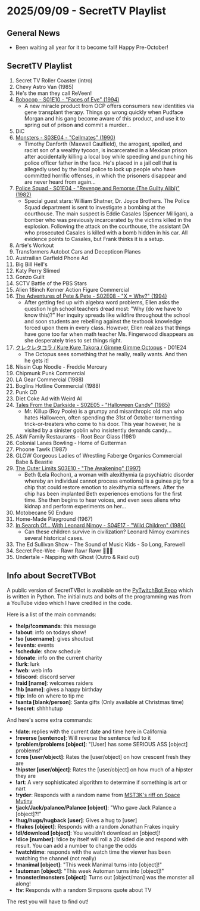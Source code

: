 # 2025/09/09 - SecretTV Playlist

## General News

- Been waiting all year for it to become fall!  Happy Pre-October!

## SecretTV Playlist

1. Secret TV Roller Coaster (intro)
2. Chevy Astro Van (1985)
3. He's the man they call ReVeen!
4. [Robocop - S01E10 - "Faces of Eve" (1994)](https://en.wikipedia.org/wiki/RoboCop_(live_action_TV_series)#Episodes)
   - A new miracle product from OCP offers consumers new identities via gene transplant therapy. Things go wrong quickly when Pudface Morgan and his gang become aware of this product, and use it to spring out of prison and commit a murder...
5. DiC
6. [Monsters - S03E04 - "Cellmates" (1990)](https://en.wikipedia.org/wiki/List_of_Monsters_episodes#Season_3_(1990%E2%80%9391))
   - Timothy Danforth (Maxwell Caulfield), the arrogant, spoiled, and racist son of a wealthy tycoon, is incarcerated in a Mexican prison after accidentally killing a local boy while speeding and punching his police officer father in the face. He's placed in a jail cell that is allegedly used by the local police to lock up people who have committed horrific offenses, in which the prisoners disappear and are never heard from again...
7. [Police Squad - S01E04 - "Revenge and Remorse (The Guilty Alibi)" (1982)](https://en.wikipedia.org/wiki/Police_Squad!#Episodes)
   - Special guest stars: William Shatner, Dr. Joyce Brothers.  The Police Squad department is sent to investigate a bombing at the courthouse. The main suspect is Eddie Casales (Spencer Milligan), a bomber who was previously incarcerated by the victims killed in the explosion. Following the attack on the courthouse, the assistant DA who prosecuted Casales is killed with a bomb hidden in his car. All evidence points to Casales, but Frank thinks it is a setup.
8. Artie's Workout
9. Transformers Autobot Cars and Decepticon Planes
10. Austrailian Garfield Phone Ad
11. Big Bill Hell's
12. Katy Perry Slimed
13. Gonzo Guilt
14. SCTV Battle of the PBS Stars
15. Alien 18inch Kenner Action Figure Commercial
16. [The Adventures of Pete & Pete - S02E08 - "X = Why?" (1994)](https://en.wikipedia.org/wiki/List_of_The_Adventures_of_Pete_%26_Pete_episodes#Season_2_(1994))
    - After getting fed up with algebra word problems, Ellen asks the question high school teachers dread most: "Why (do we have to know this)?" Her inquiry spreads like wildfire throughout the school and soon students are rebelling against the textbook knowledge forced upon them in every class. However, Ellen realizes that things have gone too far when math teacher Ms. Fingerwood disappears as she desperately tries to set things right.
17. [クレクレタコラ / Kure Kure Takora / Gimme Gimme Octopus](https://en.wikipedia.org/wiki/Kure_Kure_Takora) - D01E24
    - The Octopus sees something that he really, really wants.  And then he gets it!
18. Nissin Cup Noodle - Freddie Mercury
19. Chipmunk Punk Commercial
20. LA Gear Commercial (1988)
21. Boglins Hotline Commercial (1988)
22. Punk CD
23. Diet Coke Ad with Weird Al
24. [Tales From the Darkside - S02E05 - "Halloween Candy" (1985)](https://en.wikipedia.org/wiki/List_of_Tales_from_the_Darkside_episodes#Season_2_(1985%E2%80%931986))
    - Mr. Killup (Roy Poole) is a grumpy and misanthropic old man who hates Halloween, often spending the 31st of October tormenting trick-or-treaters who come to his door. This year however, he is visited by a sinister goblin who insistently demands candy...
25. A&W Family Restaurants - Root Bear Glass (1981)
26. Colonial Lanes Bowling - Home of Gutterman
27. Phoone Tawlk (1987)
28. GLOW Gorgeous Ladies of Wrestling Faberge Organics Commercial Babe & Beastie
29. [The Outer Limits S03E10 - "The Awakening" (1997)](https://en.wikipedia.org/wiki/List_of_The_Outer_Limits_(1995_TV_series)_episodes#Season_3_(1997))
    - Beth (Lela Rochon), a woman with alexithymia (a psychiatric disorder whereby an individual cannot process emotions) is a guinea pig for a chip that could restore emotion to alexithymia sufferers. After the chip has been implanted Beth experiences emotions for the first time. She then begins to hear voices, and even sees aliens who kidnap and perform experiments on her...
30. Motobecane 50 Enduro
31. Home-Made Playground (1967)
32. [In Search Of... With Leonard Nimoy - S04E17 - "Wild Children" (1980)](https://en.wikipedia.org/wiki/In_Search_of..._(TV_series)#Season_4_(1979%E2%80%931980))
    - Can these children survive in civilization? Leonard Nimoy examines several historical cases.
33. The Ed Sullivan Show - The Sound of Music Kids - So Long, Farewell
34. Secret Pee-Wee - Rawr Rawr Rawr 🐊🐊🐊
35. Undertale - Napping with Ghost (Outro & Raid out)



## Info about SecretTVBot

A public version of SecretTVBot is available on the [PyTwitchBot Repo](https://github.com/awbored/PyTwitchBot) which is written in Python.  The initial nuts and bolts of the programming was from a YouTube video which I have credited in the code.

Here is a list of the main commands:
- **!help/!commands**: this message
- **!about**: info on todays show!
- **!so [username]**: gives shoutout
- **!events**: events
- **!schedule**: show schedule
- **!donate**: info on the current charity
- **!lurk**: lurk
- **!web**: web info
- **!discord**: discord server
- **!raid [name]**: welcomes raiders
- **!hb [name]**: gives a happy birthday
- **!tip**: Info on where to tip me
- **!santa [blank/person]**: Santa gifts (Only available at Christmas time)
- **!secret**: shhhhutup

And here's some extra commands:
- **!date**: replies with the current date and time here in California
- **!reverse [sentence]**: Will reverse the sentence fed to it
- **!problem/problems [object]**: "[User] has some SERIOUS ASS [object] problems!"
- **!cres [user/object]**: Rates the [user/object] on how crescent fresh they are
- **!hipster [user/object]**: Rates the [user/object] on how much of a hipster they are
- **!art**: A very sophisticated algorithm to determine if something is art or nart
- **!ryder**: Responds with a random name from [MST3K's riff on Space Mutiny](https://www.rowsdowr.com/2011/04/04/space-mutiny-the-many-names-of-david-ryder-mst3k-video/)
- **!jack/Jack/palance/Palance [object]**: "Who gave Jack Palance a [object]?!"
- **!hug/hugs/hugback [user]**: Gives a hug to [user]
- **!frakes [object]**: Responds with a random Jonathan Frakes inquiry
- **!dl/download [object]**: You wouldn't download an [object]!
- **!dice [number]**: !dice by itself will roll a 20 sided die and respond with result.  You can add a number to change the odds
- **!watchtime**: responds with the watch time the viewer has been watching the channel (not really)
- **!manimal [object]**: "This week Manimal turns into [object]!"
- **!automan [object]**: "This week Automan turns into [object]!"
- **!monster/monsters [object]**: Turns out [object/man] was the monster all along!
- **!tv**: Responds with a random Simpsons quote about TV

The rest you will have to find out!
